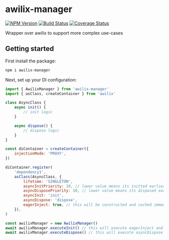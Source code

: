 # awilix-manager

[![NPM Version](https://img.shields.io/npm/v/awilix-manager.svg)](https://npmjs.org/package/awilix-manager)
[![Build Status](https://github.com/kibertoad/awilix-manager/workflows/ci/badge.svg)](https://github.com/kibertoad/awilix-manager/actions)
[![Coverage Status](https://coveralls.io/repos/kibertoad/awilix-manager/badge.svg?branch=main)](https://coveralls.io/r/kibertoad/awilix-manager?branch=main)

Wrapper over awilix to support more complex use-cases

## Getting started

First install the package:

```bash
npm i awilix-manager
```

Next, set up your DI configuration:

```js
import { AwilixManager } from 'awilix-manager'
import { asClass, createContainer } from 'awilix'

class AsyncClass {
    async init() {
        // init logic
    }

    async dispose() {
        // dispose logic
    }
}

const diContainer = createContainer({
    injectionMode: 'PROXY',
})

diContainer.register(
    'dependency1',
    asClass(AsyncClass, {
        lifetime: 'SINGLETON',
        asyncInitPriority: 10, // lower value means its initted earlier
        asyncDisposePriority: 10, // lower value means its disposed earlier
        asyncInit: 'init',
        asyncDispose: 'dispose',
        eagerInject: true, // this will be constructed and cached immediately
    }),
)

const awilixManager = new AwilixManager()
await awilixManager.executeInit() // this will execute eagerInject and asyncInit
await awilixManager.executeDispose() // this will execute asyncDispose
```
